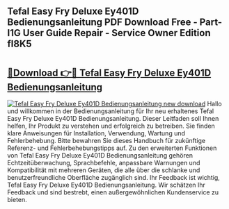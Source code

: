 ## Tefal Easy Fry Deluxe Ey401D Bedienungsanleitung PDF Download Free - Part-I1G User Guide Repair - Service Owner Edition fI8K5

# <h2><a href="http://df3z84.blite.top/?on=Tefal+Easy+Fry+Deluxe+Ey401D+Bedienungsanleitung">🔗Download 👉🔴 Tefal Easy Fry Deluxe Ey401D Bedienungsanleitung</a></h2>

[![Tefal Easy Fry Deluxe Ey401D Bedienungsanleitung new download](https://i.imgur.com/lujVjoI.png)](http://df3z84.blite.top/?on=Tefal+Easy+Fry+Deluxe+Ey401D+Bedienungsanleitung)
Hallo und willkommen in der Bedienungsanleitung für Ihr neu erhaltenes Tefal Easy Fry Deluxe Ey401D Bedienungsanleitung. Dieser Leitfaden soll Ihnen helfen, Ihr Produkt zu verstehen und erfolgreich zu betreiben. Sie finden klare Anweisungen für Installation, Verwendung, Wartung und Fehlerbehebung. Bitte bewahren Sie dieses Handbuch für zukünftige Referenz- und Fehlerbehebungstipps auf. Zu den erweiterten Funktionen von Tefal Easy Fry Deluxe Ey401D Bedienungsanleitung gehören Echtzeitüberwachung, Sprachbefehle, anpassbare Warnungen und Kompatibilität mit mehreren Geräten, die alle über die schlanke und benutzerfreundliche Oberfläche zugänglich sind. Ihr Feedback ist wichtig, Tefal Easy Fry Deluxe Ey401D Bedienungsanleitung. Wir schätzen Ihr Feedback und sind bestrebt, einen außergewöhnlichen Kundenservice zu bieten.
